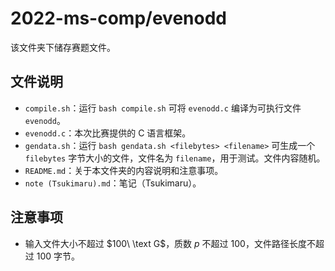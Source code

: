 # 2022-ms-comp/evenodd
该文件夹下储存赛题文件。

## 文件说明
* `compile.sh`：运行 `bash compile.sh` 可将 `evenodd.c` 编译为可执行文件 `evenodd`。
* `evenodd.c`：本次比赛提供的 C 语言框架。
* `gendata.sh`：运行 `bash gendata.sh <filebytes> <filename>` 可生成一个 `filebytes` 字节大小的文件，文件名为 `filename`，用于测试。文件内容随机。
* `README.md`：关于本文件夹的内容说明和注意事项。
* `note (Tsukimaru).md`：笔记（Tsukimaru）。

## 注意事项
* 输入文件大小不超过 $100\ \text G$，质数 $p$ 不超过 $100$，文件路径长度不超过 $100$ 字节。